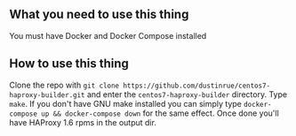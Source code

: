 ## What you need to use this thing

You must have Docker and Docker Compose installed

## How to use this thing

Clone the repo with `git clone https://github.com/dustinrue/centos7-haproxy-builder.git` and enter the `centos7-haproxy-builder` directory. Type `make`. If you don't have GNU make installed you can simply type `docker-compose up && docker-compose down` for the same effect. Once done you'll have HAProxy 1.6 rpms in the output dir.